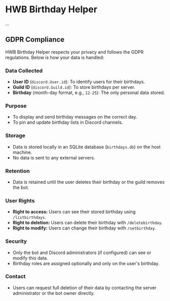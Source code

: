 # HWB Birthday Helper

...

## GDPR Compliance
HWB Birthday Helper respects your privacy and follows the GDPR regulations. Below is how your data is handled:

### Data Collected
- **User ID** (`discord.User.id`): To identify users for their birthdays.
- **Guild ID** (`discord.Guild.id`): To store birthdays per server.
- **Birthday** (month-day format, e.g., `12-25`): The only personal data stored.

### Purpose
- To display and send birthday messages on the correct day.
- To pin and update birthday lists in Discord channels.

### Storage
- Data is stored locally in an SQLite database (`birthdays.db`) on the host machine.
- No data is sent to any external servers.

### Retention
- Data is retained until the user deletes their birthday or the guild removes the bot.

### User Rights
- **Right to access:** Users can see their stored birthday using `/listbirthdays`.
- **Right to deletion:** Users can delete their birthday with `/deletebirthday`.
- **Right to modify:** Users can change their birthday with `/setbirthday`.

### Security
- Only the bot and Discord administrators (if configured) can see or modify this data.
- Birthday roles are assigned optionally and only on the user's birthday.

### Contact
- Users can request full deletion of their data by contacting the server administrator or the bot owner directly.
